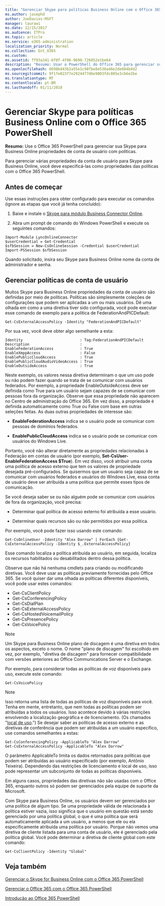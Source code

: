 ```yaml
---
title: "Gerenciar Skype para políticas Business Online com o Office 365 PowerShell"
ms.author: josephd
author: JoeDavies-MSFT
manager: laurawi
ms.date: 12/15/2017
ms.audience: ITPro
ms.topic: article
ms.service: o365-administration
localization_priority: Normal
ms.collection: Ent_O365
ms.custom: 
ms.assetid: ff93a341-6f0f-4f06-9690-726052e1be64
description: "Resumo: Usar o PowerShell do Office 365 para gerenciar sua Skype para Business Online propriedades de conta de usuário com políticas."
ms.openlocfilehash: 6698bd43b2a55e1c98fbe8e536a46e2de604b4d2
ms.sourcegitcommit: 9f1fe023f7e2924477d6e9003fdc805e3cb6e2be
ms.translationtype: MT
ms.contentlocale: pt-BR
ms.lasthandoff: 01/11/2018
---
```

# <a name="manage-skype-for-business-online-policies-with-office-365-powershell"></a>Gerenciar Skype para políticas Business Online com o Office 365 PowerShell

 **Resumo:** Use o Office 365 PowerShell para gerenciar sua Skype para Business Online propriedades de conta de usuário com políticas.
  
Para gerenciar várias propriedades da conta de usuário para Skype para Business Online, você deve especificá-las como propriedades das políticas com o Office 365 PowerShell.
  
## <a name="before-you-begin"></a>Antes de começar

Use essas instruções para obter configurado para executar os comandos (ignore as etapas que você já tenha concluído):
  
1. Baixe e instale o [Skype para módulo Business Connector Online](https://www.microsoft.com/en-us/download/details.aspx?id=39366).
    
2. Abra um prompt de comando do Windows PowerShell e execute os seguintes comandos: 
    
```
Import-Module LyncOnlineConnector
$userCredential = Get-Credential
$sfbSession = New-CsOnlineSession -Credential $userCredential
Import-PSSession $sfbSession
  ```

Quando solicitado, insira seu Skype para Business Online nome da conta de administrador e senha.
    
## <a name="manage-user-account-policies"></a>Gerenciar políticas de conta de usuário

Muitos Skype para Business Online propriedades da conta de usuário são definidas por meio de políticas. Políticas são simplesmente coleções de configurações que podem ser aplicadas a um ou mais usuários. Dê uma olhada em como a uma diretiva tiver sido configurada, você pode executar esse comando de exemplo para a política de FederationAndPICDefault:
  
```
Get-CsExternalAccessPolicy -Identity "FederationAndPICDefault"
```

Por sua vez, você deve obter algo semelhante a esta:
  
```
Identity                          : Tag:FederationAndPICDefault
Description                       :
EnableFederationAccess            : True
EnableXmppAccess                  : False
EnablePublicCloudAccess           : True
EnablePublicCloudAudioVideoAccess : True
EnableOutsideAccess               : True
```

Neste exemplo, os valores nessa diretiva determinam o que um uso pode ou não podem fazer quando se trata de se comunicar com usuários federados. Por exemplo, a propriedade EnableOutsideAccess deve ser definida como True para um usuário sejam capazes de se comunicar com pessoas fora da organização. Observe que essa propriedade não aparecem no Centro de administração do Office 365. Em vez disso, a propriedade é definida automaticamente como True ou False com base em outras seleções feitas. As duas outras propriedades de interesse são:
  
- **EnableFederationAccess** indica se o usuário pode se comunicar com pessoas de domínios federados.
    
- **EnablePublicCloudAccess** indica se o usuário pode se comunicar com usuários do Windows Live.
    
Portanto, você não alterar diretamente as propriedades relacionadas à Federação em contas de usuário (por exemplo, **Set-CsUser-EnableFederationAccess $True**). Em vez disso, você atribuir uma conta uma política de acesso externo que tem os valores de propriedade desejada pré-configurados. Se quisermos que um usuário seja capaz de se comunicar com usuários federados e usuários do Windows Live, essa conta de usuário deve ser atribuída a uma política que permite esses tipos de comunicação.
  
Se você deseja saber se ou não alguém pode se comunicar com usuários de fora da organização, você precisa:
  
- Determinar qual política de acesso externo foi atribuída a esse usuário.
    
- Determinar quais recursos são ou não permitidos por essa política.
    
Por exemplo, você pode fazer isso usando este comando:
  
```
Get-CsOnlineUser -Identity "Alex Darrow" | ForEach {Get-CsExternalAccessPolicy -Identity $_.ExternalAccessPolicy}
```

Esse comando localiza a política atribuída ao usuário, em seguida, localiza os recursos habilitados ou desabilitados dentro dessa política.
  
Observe que não há nenhuma cmdlets para criando ou modificando diretivas. Você deve usar as políticas previamente fornecidas pelo Office 365. Se você quiser dar uma olhada as políticas diferentes disponíveis, você pode usar estes comandos:
  
- Get-CsClientPolicy       
- Get-CsConferencingPolicy        
- Get-CsDialPlan            
- Get-CsExternalAccessPolicy                         
- Get-CsHostedVoicemailPolicy                        
- Get-CsPresencePolicy                               
- Get-CsVoicePolicy                                  

> [!NOTE]
> Um Skype para Business Online plano de discagem é uma diretiva em todos os aspectos, exceto o nome. O nome "plano de discagem" foi escolhido em vez, por exemplo, "diretiva de discagem" para fornecer compatibilidade com versões anteriores ao Office Communications Server e o Exchange. 
  
Por exemplo, para considerar todas as políticas de voz disponíveis para uso, execute este comando:
  
```
Get-CsVoicePolicy
```

> [!NOTE]
> Isso retorna uma lista de todas as políticas de voz disponíveis para você. Tenha em mente, entretanto, que nem todas as políticas podem ser atribuídas a todos os usuários. Isso acontece devido à várias restrições envolvendo a localização geográfica e de licenciamento. (Os chamados "[local de uso](https://msdn.microsoft.com/en-us/library/azure/dn194136.aspx).") Se desejar saber as políticas de acesso externo e as diretivas de conferência que podem ser atribuídas a um usuário específico, use comandos semelhantes a estas: 

```
Get-CsConferencingPolicy -ApplicableTo "Alex Darrow"
Get-CsExternalAccessPolicy -ApplicableTo "Alex Darrow"
```

O parâmetro ApplicableTo limita os dados retornados para políticas que podem ser atribuídas ao usuário especificado (por exemplo, Antônio Teixeira). Dependendo das restrições de licenciamento e local de uso, isso pode representar um subconjunto de todas as políticas disponíveis. 
  
Em alguns casos, propriedades das diretivas não são usadas com o Office 365, enquanto outros só podem ser gerenciados pela equipe de suporte da Microsoft. 
  
Com Skype para Business Online, os usuários devem ser gerenciados por uma política de algum tipo. Se uma propriedade válida de relacionada à política estiver vazia, isso significa que o usuário em questão está sendo gerenciado por uma política global, o que é uma política que será automaticamente aplicada a um usuário, a menos que ele ou ela especificamente atribuída uma política por usuário. Porque não vemos uma diretiva de cliente listada para uma conta de usuário, ele é gerenciado pela política global. Você pode determinar a diretiva de cliente global com este comando:
  
```
Get-CsClientPolicy -Identity "Global"
```

## <a name="see-also"></a>Veja também

#### 

[Gerenciar o Skype for Business Online com o Office 365 PowerShell](manage-skype-for-business-online-with-office-365-powershell.md)
  
[Gerenciar o Office 365 com o Office 365 PowerShell](manage-office-365-with-office-365-powershell.md)
  
[Introdução ao Office 365 PowerShell](getting-started-with-office-365-powershell.md)

